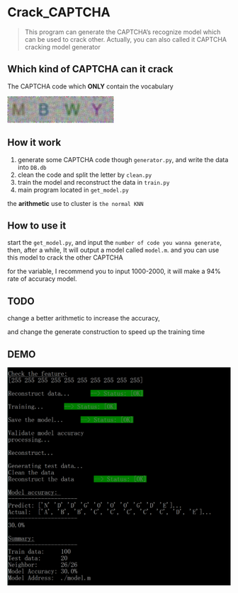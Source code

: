 # Crack_CAPTCHA

> This program can generate the CAPTCHA’s recognize model which can be used to crack other. Actually, you can also called it CAPTCHA cracking model generator



## Which kind of CAPTCHA can it crack

The CAPTCHA code which **ONLY** contain the vocabulary

![](doc/cap_code.jpg)  



## How it work

1. generate some CAPTCHA code though `generator.py`, and write the data into `DB.db`
2. clean the code and split the letter by `clean.py`
3. train the model and reconstruct the data in `train.py`
4. main program located in `get_model.py`

the **arithmetic** use to cluster is `the normal KNN`



## How to use it

start the `get_model.py`, and input the `number of code you wanna generate`, then, after a while, It will output a model called `model.m`. and you can use this model to crack the other CAPTCHA

for the variable, I recommend you to input 1000-2000, it will make a 94% rate of accuracy model.



## TODO

change a better arithmetic to increase the accuracy,

and change the generate construction to speed up the training time



## DEMO

![](doc/sample.png)

